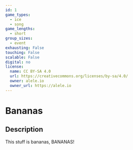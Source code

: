 ```yaml
---
id: 1
game_types:
  - ice
  - song
game_lengths:
  - short
group_sizes:
  - event
exhausting: False
touching: False
scalable: False
digital: no
license:
  name: CC BY-SA 4.0
  url: https://creativecommons.org/licenses/by-sa/4.0/
  owner: alele.io
  owner_url: https://alele.io
---
```

# Bananas
## Description
This stuff is bananas, BANANAS!
